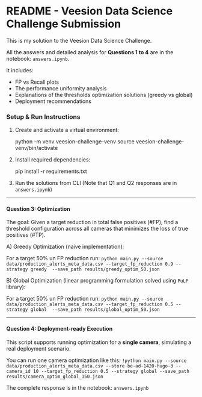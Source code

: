 README - Veesion Data Science Challenge Submission
===================================================

This is my solution to the Veesion Data Science Challenge.

All the answers and detailed analysis for **Questions 1 to 4** are in the notebook: `answers.ipynb`.

It includes:
- FP vs Recall plots
- The performance uniformity analysis
- Explanations of the thresholds optimization solutions (greedy vs global)
- Deployment recommendations

### Setup & Run Instructions

1. Create and activate a virtual environment:

   python -m venv veesion-challenge-venv
   source veesion-challenge-venv/bin/activate


2. Install required dependencies:

   pip install -r requirements.txt

3. Run the solutions from CLI (Note that Q1 and Q2 responses are in `answers.ipynb`)


---------------------------------------------------
#### Question 3: Optimization

The goal: Given a target reduction in total false positives (#FP),
find a threshold configuration across all cameras that minimizes the loss of true positives (#TP).

A) Greedy Optimization (naive implementation):

For a target 50% un FP reduction run:
`python main.py --source data/production_alerts_meta_data.csv --target_fp_reduction 0.9 --strategy greedy  --save_path results/greedy_optim_50.json`

B) Global Optimization (linear programming formulation solved using `PuLP` library):

For a target 50% un FP reduction run:
`python main.py --source data/production_alerts_meta_data.csv --target_fp_reduction 0.5 --strategy global  --save_path results/global_optim_50.json`

---------------------------------------------------
#### Question 4: Deployment-ready Execution


This script supports running optimization for a **single camera**, simulating a real deployment scenario.

You can run one camera optimization like this:
`!python main.py --source data/production_alerts_meta_data.csv --store be-ad-1420-hugo-3 --camera_id 10 --target_fp_reduction 0.5 --strategy global --save_path results/camera_optim_global_150.json`

The complete response is in the notebook: `answers.ipynb`